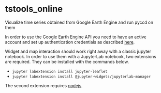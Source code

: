 # tstools_online
Visualize time series obtained from Google Earth Engine and run pyccd on them

In order to use the Google Earth Engine API you need to have an active account
and set up authentication credentials as described [here](https://developers.google.com/earth-engine/python_install_manual).

Widget and map interaction should work right away with a classic jupyter notebook.
In order to use them with a JupyterLab notebook, two extensions are required. 
They can be installed with the commands below.

- `jupyter labextension install jupyter-leaflet`
- `jupyter labextension install @jupyter-widgets/jupyterlab-manager`


The second extension requires [nodejs](https://nodejs.org/en/).

